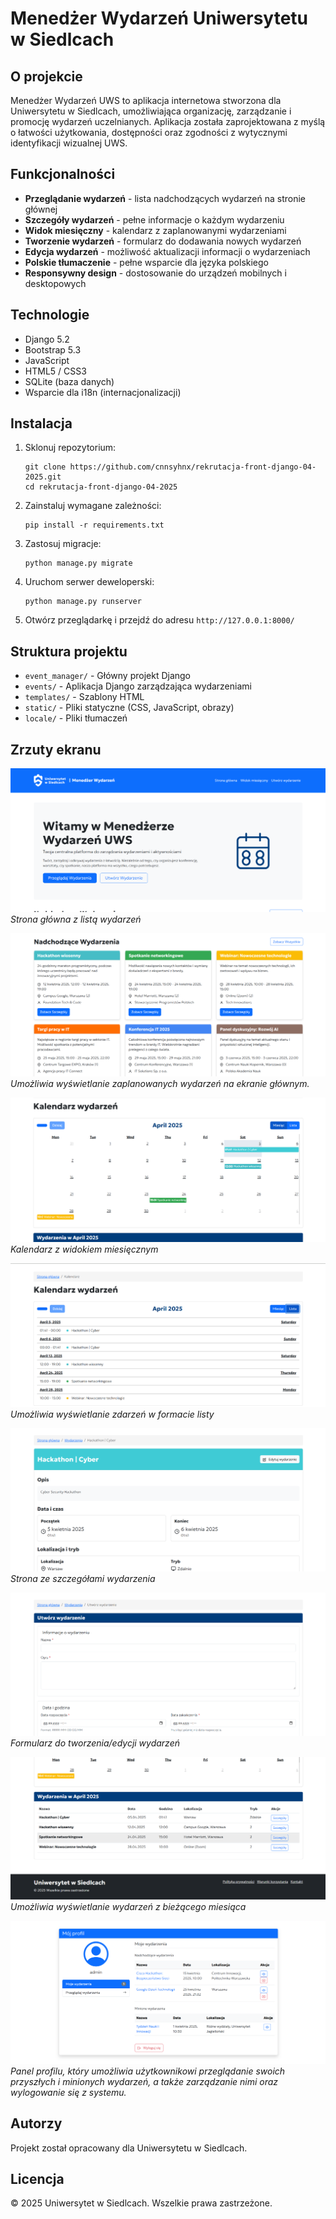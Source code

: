 # Menedżer Wydarzeń Uniwersytetu w Siedlcach

## O projekcie

Menedżer Wydarzeń UWS to aplikacja internetowa stworzona dla Uniwersytetu w Siedlcach, umożliwiająca organizację, zarządzanie i promocję wydarzeń uczelnianych. Aplikacja została zaprojektowana z myślą o łatwości użytkowania, dostępności oraz zgodności z wytycznymi identyfikacji wizualnej UWS.

## Funkcjonalności

- **Przeglądanie wydarzeń** - lista nadchodzących wydarzeń na stronie głównej
- **Szczegóły wydarzeń** - pełne informacje o każdym wydarzeniu
- **Widok miesięczny** - kalendarz z zaplanowanymi wydarzeniami
- **Tworzenie wydarzeń** - formularz do dodawania nowych wydarzeń
- **Edycja wydarzeń** - możliwość aktualizacji informacji o wydarzeniach
- **Polskie tłumaczenie** - pełne wsparcie dla języka polskiego
- **Responsywny design** - dostosowanie do urządzeń mobilnych i desktopowych

## Technologie

- Django 5.2
- Bootstrap 5.3
- JavaScript
- HTML5 / CSS3
- SQLite (baza danych)
- Wsparcie dla i18n (internacjonalizacji)

## Instalacja

1. Sklonuj repozytorium:
   ```
   git clone https://github.com/cnnsyhnx/rekrutacja-front-django-04-2025.git
   cd rekrutacja-front-django-04-2025
   ```

2. Zainstaluj wymagane zależności:
   ```
   pip install -r requirements.txt
   ```

3. Zastosuj migracje:
   ```
   python manage.py migrate
   ```

4. Uruchom serwer deweloperski:
   ```
   python manage.py runserver
   ```

5. Otwórz przeglądarkę i przejdź do adresu `http://127.0.0.1:8000/`

## Struktura projektu

- `event_manager/` - Główny projekt Django
- `events/` - Aplikacja Django zarządzająca wydarzeniami
- `templates/` - Szablony HTML
- `static/` - Pliki statyczne (CSS, JavaScript, obrazy)
- `locale/` - Pliki tłumaczeń

## Zrzuty ekranu

![Strona główna](./screenshots/home.png)
*Strona główna z listą wydarzeń*

![Widok zaplanowanych zdarzeń](./screenshots/scheduled_events_view.png)
*Umożliwia wyświetlanie zaplanowanych wydarzeń na ekranie głównym.*

![Widok miesięczny](./screenshots/monthly_view.png)
*Kalendarz z widokiem miesięcznym*

![Widok listy](./screenshots/list_view.png)
*Umożliwia wyświetlanie zdarzeń w formacie listy*

![Szczegóły wydarzenia](./screenshots/event_detail.png)
*Strona ze szczegółami wydarzenia*

![Formularz wydarzenia](./screenshots/event_form.png)
*Formularz do tworzenia/edycji wydarzeń*

![Widok listy bieżącego miesiąca](./screenshots/current_month_list_view.png)
*Umożliwia wyświetlanie wydarzeń z bieżącego miesiąca*

![Widok profilu użytkownika](./screenshots/profile_view.png)  
*Panel profilu, który umożliwia użytkownikowi przeglądanie swoich przyszłych i minionych wydarzeń, a także zarządzanie nimi oraz wylogowanie się z systemu.*


## Autorzy

Projekt został opracowany dla Uniwersytetu w Siedlcach.

## Licencja

© 2025 Uniwersytet w Siedlcach. Wszelkie prawa zastrzeżone.